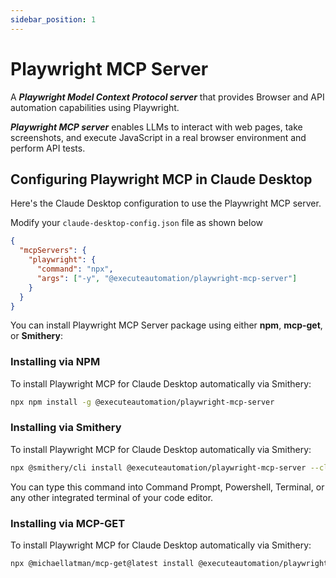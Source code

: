 ```yaml
---
sidebar_position: 1
---
```


# Playwright MCP Server

A ***Playwright Model Context Protocol server*** that provides Browser and API automation capabilities using Playwright. 

***Playwright MCP server*** enables LLMs to interact with web pages, take screenshots, and execute JavaScript in a real browser environment and perform API tests.

## Configuring Playwright MCP in Claude Desktop 
Here's the Claude Desktop configuration to use the Playwright MCP server.

Modify your `claude-desktop-config.json` file as shown below

```json
{
  "mcpServers": {
    "playwright": {
      "command": "npx",
      "args": ["-y", "@executeautomation/playwright-mcp-server"]
    }
  }
}
```


You can install Playwright MCP Server package using either **npm**, **mcp-get**, or **Smithery**:

### Installing via NPM
To install Playwright MCP for Claude Desktop automatically via Smithery:

```bash
npx npm install -g @executeautomation/playwright-mcp-server
```

### Installing via Smithery
To install Playwright MCP for Claude Desktop automatically via Smithery:

```bash
npx @smithery/cli install @executeautomation/playwright-mcp-server --client claude
```

You can type this command into Command Prompt, Powershell, Terminal, or any other integrated terminal of your code editor.

### Installing via MCP-GET
To install Playwright MCP for Claude Desktop automatically via Smithery:

```bash
npx @michaellatman/mcp-get@latest install @executeautomation/playwright-mcp-server
```